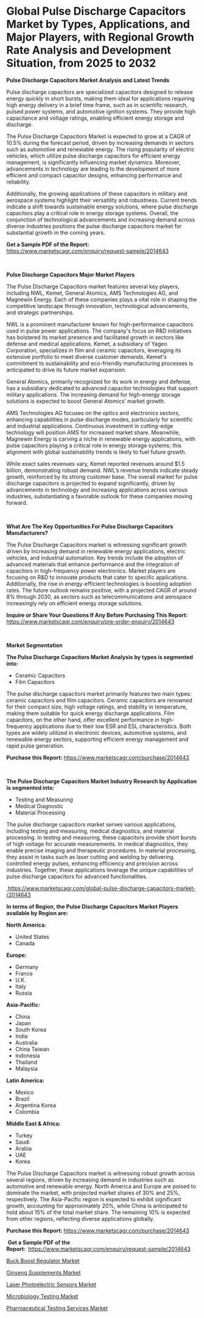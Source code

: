 <p><h1>Global Pulse Discharge Capacitors Market by Types, Applications, and Major Players, with Regional Growth Rate Analysis and Development Situation, from 2025 to 2032</h1></p><p><strong>Pulse Discharge Capacitors Market Analysis and Latest Trends</strong></p>
<p><p>Pulse discharge capacitors are specialized capacitors designed to release energy quickly in short bursts, making them ideal for applications requiring high energy delivery in a brief time frame, such as in scientific research, pulsed power systems, and automotive ignition systems. They provide high capacitance and voltage ratings, enabling efficient energy storage and discharge.</p><p>The Pulse Discharge Capacitors Market is expected to grow at a CAGR of 10.5% during the forecast period, driven by increasing demands in sectors such as automotive and renewable energy. The rising popularity of electric vehicles, which utilize pulse discharge capacitors for efficient energy management, is significantly influencing market dynamics. Moreover, advancements in technology are leading to the development of more efficient and compact capacitor designs, enhancing performance and reliability.</p><p>Additionally, the growing applications of these capacitors in military and aerospace systems highlight their versatility and robustness. Current trends indicate a shift towards sustainable energy solutions, where pulse discharge capacitors play a critical role in energy storage systems. Overall, the conjunction of technological advancements and increasing demand across diverse industries positions the pulse discharge capacitors market for substantial growth in the coming years.</p></p>
<p><strong>Get a Sample PDF of the Report:&nbsp;</strong> <a href="https://www.marketscagr.com/enquiry/request-sample/2014643?utm_campaign=2517&utm_medium=2&utm_source=Github&utm_content=ia&utm_term=06042025&utm_id=pulse-discharge-capacitors">https://www.marketscagr.com/enquiry/request-sample/2014643</a></p>
<p>&nbsp;</p>
<p><strong>Pulse Discharge Capacitors Major Market Players</strong></p>
<p><p>The Pulse Discharge Capacitors market features several key players, including NWL, Kemet, General Atomics, AMS Technologies AG, and Magnewin Energy. Each of these companies plays a vital role in shaping the competitive landscape through innovation, technological advancements, and strategic partnerships.</p><p>NWL is a prominent manufacturer known for high-performance capacitors used in pulse power applications. The company's focus on R&D initiatives has bolstered its market presence and facilitated growth in sectors like defense and medical applications. Kemet, a subsidiary of Yageo Corporation, specializes in film and ceramic capacitors, leveraging its extensive portfolio to meet diverse customer demands. Kemet's commitment to sustainability and eco-friendly manufacturing processes is anticipated to drive its future market expansion.</p><p>General Atomics, primarily recognized for its work in energy and defense, has a subsidiary dedicated to advanced capacitor technologies that support military applications. The increasing demand for high-energy storage solutions is expected to boost General Atomics’ market growth.</p><p>AMS Technologies AG focuses on the optics and electronics sectors, enhancing capabilities in pulse discharge modes, particularly for scientific and industrial applications. Continuous investment in cutting-edge technology will position AMS for increased market share. Meanwhile, Magnewin Energy is carving a niche in renewable energy applications, with pulse capacitors playing a critical role in energy storage systems; this alignment with global sustainability trends is likely to fuel future growth.</p><p>While exact sales revenues vary, Kemet reported revenues around $1.5 billion, demonstrating robust demand. NWL’s revenue trends indicate steady growth, reinforced by its strong customer base. The overall market for pulse discharge capacitors is projected to expand significantly, driven by advancements in technology and increasing applications across various industries, substantiating a favorable outlook for these companies moving forward.</p></p>
<p>&nbsp;</p>
<p><strong>What Are The Key Opportunities For Pulse Discharge Capacitors Manufacturers?</strong></p>
<p><p>The Pulse Discharge Capacitors market is witnessing significant growth driven by increasing demand in renewable energy applications, electric vehicles, and industrial automation. Key trends include the adoption of advanced materials that enhance performance and the integration of capacitors in high-frequency power electronics. Market players are focusing on R&D to innovate products that cater to specific applications. Additionally, the rise in energy-efficient technologies is boosting adoption rates. The future outlook remains positive, with a projected CAGR of around 8% through 2030, as sectors such as telecommunications and aerospace increasingly rely on efficient energy storage solutions.</p></p>
<p><strong>Inquire or Share Your Questions If Any Before Purchasing This Report:</strong> <a href="https://www.marketscagr.com/enquiry/pre-order-enquiry/2014643?utm_campaign=2517&utm_medium=2&utm_source=Github&utm_content=ia&utm_term=06042025&utm_id=pulse-discharge-capacitors">https://www.marketscagr.com/enquiry/pre-order-enquiry/2014643</a></p>
<p>&nbsp;</p>
<p><strong>Market Segmentation</strong></p>
<p><strong>The Pulse Discharge Capacitors Market Analysis by types is segmented into:</strong></p>
<p><ul><li>Ceramic Capacitors</li><li>Film Capacitors</li></ul></p>
<p><p>The pulse discharge capacitors market primarily features two main types: ceramic capacitors and film capacitors. Ceramic capacitors are renowned for their compact size, high voltage ratings, and stability in temperature, making them suitable for quick energy discharge applications. Film capacitors, on the other hand, offer excellent performance in high-frequency applications due to their low ESR and ESL characteristics. Both types are widely utilized in electronic devices, automotive systems, and renewable energy sectors, supporting efficient energy management and rapid pulse generation.</p></p>
<p><strong>Purchase this Report:&nbsp;</strong><a href="https://www.marketscagr.com/purchase/2014643?utm_campaign=2517&utm_medium=2&utm_source=Github&utm_content=ia&utm_term=06042025&utm_id=pulse-discharge-capacitors">https://www.marketscagr.com/purchase/2014643</a></p>
<p>&nbsp;</p>
<p><strong>The Pulse Discharge Capacitors Market Industry Research by Application is segmented into:</strong></p>
<p><ul><li>Testing and Measuring</li><li>Medical Diagnostic</li><li>Material Processing</li></ul></p>
<p><p>The pulse discharge capacitors market serves various applications, including testing and measuring, medical diagnostics, and material processing. In testing and measuring, these capacitors provide short bursts of high voltage for accurate measurements. In medical diagnostics, they enable precise imaging and therapeutic procedures. In material processing, they assist in tasks such as laser cutting and welding by delivering controlled energy pulses, enhancing efficiency and precision across industries. Together, these applications leverage the unique capabilities of pulse discharge capacitors for advanced functionalities.</p></p>
<p><a href="https://www.marketscagr.com/global-pulse-discharge-capacitors-market-r2014643?utm_campaign=2517&utm_medium=2&utm_source=Github&utm_content=ia&utm_term=06042025&utm_id=pulse-discharge-capacitors">&nbsp;https://www.marketscagr.com/global-pulse-discharge-capacitors-market-r2014643</a></p>
<p><strong>In terms of Region, the Pulse Discharge Capacitors Market Players available by Region are:</strong></p>
<p>
    <p> <strong> North America: </strong>
        <ul>
            <li>United States</li>
            <li>Canada</li>
        </ul>
        </p> 
    <p> <strong> Europe: </strong>
        <ul>
            <li>Germany</li>
            <li>France</li>
            <li>U.K.</li>
            <li>Italy</li>
            <li>Russia</li>
        </ul>
        </p> 
    <p> <strong> Asia-Pacific: </strong>
        <ul>
            <li>China</li>
            <li>Japan</li>
            <li>South Korea</li>
            <li>India</li>
            <li>Australia</li>
            <li>China Taiwan</li>
            <li>Indonesia</li>
            <li>Thailand</li>
            <li>Malaysia</li>
        </ul>
        </p> 
    <p> <strong> Latin America: </strong>
        <ul>
            <li>Mexico</li>
            <li>Brazil</li>
            <li>Argentina Korea</li>
            <li>Colombia</li>
        </ul>
        </p> 
    <p> <strong> Middle East & Africa: </strong>
        <ul>
            <li>Turkey</li>
            <li>Saudi</li>
            <li>Arabia</li>
            <li>UAE</li>
            <li>Korea</li>
        </ul>
    </p>
    </p>
<p><p>The Pulse Discharge Capacitors market is witnessing robust growth across several regions, driven by increasing demand in industries such as automotive and renewable energy. North America and Europe are poised to dominate the market, with projected market shares of 30% and 25%, respectively. The Asia-Pacific region is expected to exhibit significant growth, accounting for approximately 20%, while China is anticipated to hold about 15% of the total market share. The remaining 10% is expected from other regions, reflecting diverse applications globally.</p></p>
<p><strong>Purchase this Report: </strong><a href="https://www.marketscagr.com/purchase/2014643?utm_campaign=2517&utm_medium=2&utm_source=Github&utm_content=ia&utm_term=06042025&utm_id=pulse-discharge-capacitors">https://www.marketscagr.com/purchase/2014643</a></p>
<p>&nbsp;<strong>Get a Sample PDF of the Report:&nbsp;&nbsp;</strong><a href="https://www.marketscagr.com/enquiry/request-sample/2014643?utm_campaign=2517&utm_medium=2&utm_source=Github&utm_content=ia&utm_term=06042025&utm_id=pulse-discharge-capacitors">https://www.marketscagr.com/enquiry/request-sample/2014643</a></p>
<p><strong></strong></p>
<p><p><a href="https://github.com/JakirUddin511/Market-Research-Report-List-2/blob/main/buck-boost-regulator-market.md?utm_campaign=2517&utm_medium=2&utm_source=Github&utm_content=ia&utm_term=06042025&utm_id=pulse-discharge-capacitors">Buck Boost Regulator Market</a></p><p><a href="https://www.linkedin.com/pulse/ginseng-supplements-market-analysis-global-opportunities-okfof?utm_campaign=2517&utm_medium=2&utm_source=Github&utm_content=ia&utm_term=06042025&utm_id=pulse-discharge-capacitors">Ginseng Supplements Market</a></p><p><a href="https://github.com/ChiragRP21/Market-Research-Report-List-7/blob/main/laser-photoelectric-sensors-market.md?utm_campaign=2517&utm_medium=2&utm_source=Github&utm_content=ia&utm_term=06042025&utm_id=pulse-discharge-capacitors">Laser Photoelectric Sensors Market</a></p><p><a href="https://www.linkedin.com/pulse/microbiology-testing-industry-research-covering-multiple-sectors-54pne?utm_campaign=2517&utm_medium=2&utm_source=Github&utm_content=ia&utm_term=06042025&utm_id=pulse-discharge-capacitors">Microbiology Testing Market</a></p><p><a href="https://www.linkedin.com/pulse/in-depth-pharmaceutical-testing-services-report-industry-analysis-rpbne?utm_campaign=2517&utm_medium=2&utm_source=Github&utm_content=ia&utm_term=06042025&utm_id=pulse-discharge-capacitors">Pharmaceutical Testing Services Market</a></p></p>